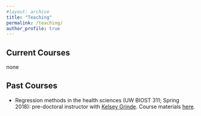 ```yaml
---
#layout: archive
title: "Teaching"
permalink: /teaching/
author_profile: true
---
```


## Current Courses

none

## Past Courses

* Regression methods in the health sciences (UW BIOST 311; Spring 2018): pre-doctoral instructor with [Kelsey Grinde](https://kegrinde.github.io). Course materials [here](https://github.com/bdwilliamson/biostat311).
